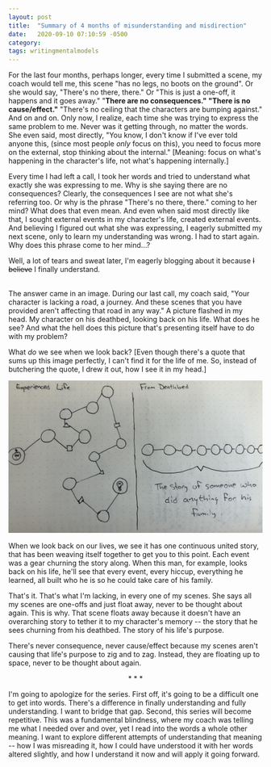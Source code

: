 ```yaml
---
layout: post
title:  "Summary of 4 months of misunderstanding and misdirection"
date:   2020-09-10 07:10:59 -0500
category: 
tags: writingmentalmodels
---
```

For the last four months, perhaps longer, every time I submitted a scene, my coach would tell me, this scene "has no legs, no boots on the ground". Or she would say, "There's no there, there." Or "This is just a one-off, it happens and it goes away." "**There are no consequences." "There is no cause/effect."** "There's no ceiling that the characters are bumping against." And on and on. Only now, I realize, each time she was trying to express the same problem to me. Never was it getting through, no matter the words. She even said, most directly, "You know, I don't know if I've ever told anyone this, (since most people *only* focus on this), you need to focus more on the external, stop thinking about the internal." [Meaning: focus on what's happening in the character's life, not what's happening internally.]

Every time I had left a call, I took her words and tried to understand what exactly she was expressing to me. Why is she saying there are no consequences? Clearly, the consequences I see are not what she's referring too. Or why is the phrase "There's no there, there." coming to her mind? What does that even mean. And even when said most directly like that, I sought external events in my character's life, created external events. And believing I figured out what she was expressing, I eagerly submitted my next scene, only to learn my understanding was wrong. I had to start again. Why does this phrase come to her mind...?

Well, a lot of tears and sweat later, I'm eagerly blogging about it because ~~I believe~~ I finally understand.

<br>
The answer came in an image. During our last call, my coach said, "Your character is lacking a road, a journey. And these scenes that you have provided aren't affecting that road in any way." A picture flashed in my head. My character on his deathbed, looking back on his life. What does he see? And what the hell does this picture that's presenting itself have to do with my problem?

What *do* we see when we look back? [Even though there's a quote that sums up this image perfectly, I can't find it for the life of me. So, instead of butchering the quote, I drew it out, how I see it in my head.]

![image info](https://raw.githubusercontent.com/SilenceVosh/silencevosh.github.io/master/_posts/assets/images/LifesPurpose.jpg "Life's Purpose")

When we look back on our lives, we see it has one continuous united story, that has been weaving itself together to get you to this point. Each event was a gear churning the story along. When this man, for example, looks back on his life, he'll see that every event, every hiccup, everything he learned, all built who he is so he could take care of his family. 

That's it. That's what I'm lacking, in every one of my scenes. She says all my scenes are one-offs and just float away, never to be thought about again. This is why. That scene floats away because it doesn't have an overarching story to tether it to my character's memory -- the story that he sees churning from his deathbed. The story of his life's purpose. 

There's never consequence, never cause/effect because my scenes aren't causing that life's purpose to zig and to zag. Instead, they are floating up to space, never to be thought about again.

<p style="text-align: center;"> * * * </p>

I'm going to apologize for the series. First off, it's going to be a difficult one to get into words. There's a difference in finally understanding and fully understanding. I want to bridge that gap. Second, this series will become repetitive. This was a fundamental blindness, where my coach was telling me what I needed over and over, yet I read into the words a whole other meaning. I want to explore different attempts of understanding that meaning -- how I was misreading it, how I could have understood it with her words altered slightly, and how I understand it now and will apply it going forward.